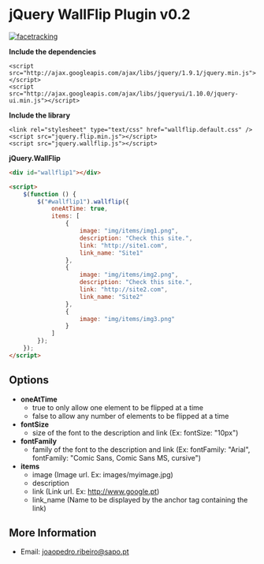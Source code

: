 # jQuery WallFlip Plugin v0.2 #


[![facetracking](http://s7.postimage.org/vnnl72nob/wallflip.png)](https://github.com/rollbackpt/jQuery.WallFlip)


**Include the dependencies**

    <script src="http://ajax.googleapis.com/ajax/libs/jquery/1.9.1/jquery.min.js"></script>
    <script src="http://ajax.googleapis.com/ajax/libs/jqueryui/1.10.0/jquery-ui.min.js"></script>

**Include the library**
    
    <link rel="stylesheet" type="text/css" href="wallflip.default.css" />
    <script src="jquery.flip.min.js"></script>
    <script src="jquery.wallflip.js"></script>

**jQuery.WallFlip**

```html
<div id="wallflip1"></div>

<script>
    $(function () {
    	$("#wallflip1").wallflip({
    		oneAtTime: true,
    		items: [
    			{
    				image: "img/items/img1.png",
    				description: "Check this site.",
    				link: "http://site1.com",
    				link_name: "Site1"
    			},
    			{
    				image: "img/items/img2.png",
    				description: "Check this site.",
    				link: "http://site2.com",
    				link_name: "Site2"
    			},
    			{
    				image: "img/items/img3.png"
    			}
    		]
    	});
    });
</script>
```

## Options

* **oneAtTime** 
   - true to only allow one element to be flipped at a time
   - false to allow any number of elements to be flipped at a time
* **fontSize** 
   - size of the font to the description and link (Ex: fontSize: "10px")
* **fontFamily** 
   - family of the font to the description and link (Ex: fontFamily: "Arial", fontFamily: "Comic Sans, Comic Sans MS, cursive")
* **items**
   - image (Image url. Ex: images/myimage.jpg)
   - description 
   - link (Link url. Ex: http://www.google.pt)
   - link_name (Name to be displayed by the anchor tag containing the link)

## More Information
   - Email: joaopedro.ribeiro@sapo.pt
